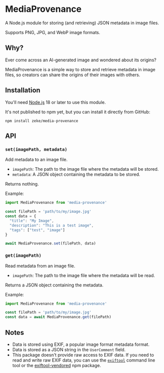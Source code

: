 # MediaProvenance

A Node.js module for storing (and retrieving) JSON metadata in image files.

Supports PNG, JPG, and WebP image formats.

## Why?

Ever come across an AI-generated image and wondered about its origins?

MediaProvenance is a simple way to store and retrieve metadata in image files, so creators can share the origins of their images with others.

## Installation

You'll need [Node.js](https://nodejs.org/en/download/prebuilt-installer) 18 or later to use this module.

It's not published to npm yet, but you can install it directly from GitHub:

```
npm install zeke/media-provenance
```

## API

### `set(imagePath, metadata)`

Add metadata to an image file.

- `imagePath`: The path to the image file where the metadata will be stored.
- `metadata`: A JSON object containing the metadata to be stored.

Returns nothing.

Example:

```js
import MediaProvenance from 'media-provenance'

const filePath = 'path/to/my/image.jpg'
const data = {
  "title": "My Image",
  "description": "This is a test image",
  "tags": ["test", "image"]
}

await MediaProvenance.set(filePath, data)
```


### `get(imagePath)`

Read metadata from an image file.

- `imagePath`: The path to the image file where the metadata will be read.

Returns a JSON object containing the metadata.

Example:

```js
import MediaProvenance from 'media-provenance'

const filePath = 'path/to/my/image.jpg'
const data = await MediaProvenance.get(filePath)
```

## Notes

- Data is stored using EXIF, a popular image format metadata format.
- Data is stored as a JSON string in the `UserComment` field.
- This package doesn't provide raw access to EXIF data. If you need to read and write raw EXIF data, you can use the [`exiftool`](https://exiftool.org/) command line tool or the [exiftool-vendored](https://github.com/photostructure/exiftool-vendored) npm package.



